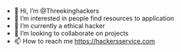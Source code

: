 - 👋 Hi, I’m @Threekinghackers
- 👀 I’m interested in people find resources to application
- 🌱 I’m currently a ethical hacker
- 💞️ I’m looking to collaborate on projects
- 📫 How to reach me https://hackersservice.com

<!---
Threekinghackers/Threekinghackers is a ✨ special ✨ repository because its `README.md` (this file) appears on your GitHub profile.
You can click the Preview link to take a look at your changes.
--->
